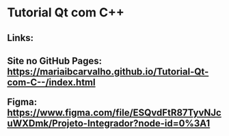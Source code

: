 # Tutorial Qt com C++

<h2>Links:<h2>
 
Site no GitHub Pages: https://mariaibcarvalho.github.io/Tutorial-Qt-com-C--/index.html
 
Figma: https://www.figma.com/file/ESQvdFtR87TyvNJcuWXDmk/Projeto-Integrador?node-id=0%3A1




